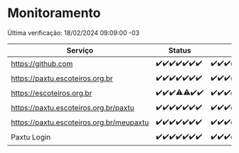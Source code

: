 # Monitoramento

Última verificação: 18/02/2024 09:09:00 -03

|Serviço|Status|Últimas 24h|
|---|---|---|
|https://github.com|<span title="2024-02-11: OK=24">✔️</span><span title="2024-02-12: OK=24">✔️</span><span title="2024-02-13: OK=24">✔️</span><span title="2024-02-14: OK=24">✔️</span><span title="2024-02-15: OK=24">✔️</span><span title="2024-02-16: OK=24">✔️</span><span title="2024-02-17: OK=12">✔️</span>|<span title="17/02/2024 09:09:00 -03 : 200">✔️</span><span title="17/02/2024 10:04:00 -03 : 200">✔️</span><span title="17/02/2024 11:04:00 -03 : 200">✔️</span><span title="17/02/2024 12:06:00 -03 : 200">✔️</span><span title="17/02/2024 13:07:00 -03 : 200">✔️</span><span title="17/02/2024 14:02:00 -03 : 200">✔️</span><span title="17/02/2024 15:07:00 -03 : 200">✔️</span><span title="17/02/2024 16:02:00 -03 : 200">✔️</span><span title="17/02/2024 17:05:00 -03 : 200">✔️</span><span title="17/02/2024 18:03:00 -03 : 200">✔️</span><span title="17/02/2024 19:03:00 -03 : 200">✔️</span><span title="17/02/2024 20:03:00 -03 : 200">✔️</span><span title="17/02/2024 21:32:00 -03 : 200">✔️</span><span title="17/02/2024 22:42:00 -03 : 200">✔️</span><span title="17/02/2024 23:15:00 -03 : 200">✔️</span><span title="18/02/2024 00:06:00 -03 : 200">✔️</span><span title="18/02/2024 01:07:00 -03 : 200">✔️</span><span title="18/02/2024 02:04:00 -03 : 200">✔️</span><span title="18/02/2024 03:08:00 -03 : 200">✔️</span><span title="18/02/2024 04:06:00 -03 : 200">✔️</span><span title="18/02/2024 05:08:00 -03 : 200">✔️</span><span title="18/02/2024 06:05:00 -03 : 200">✔️</span><span title="18/02/2024 07:04:00 -03 : 200">✔️</span><span title="18/02/2024 08:03:00 -03 : 200">✔️</span><span title="18/02/2024 09:09:00 -03 : 200">✔️</span>|
|https://paxtu.escoteiros.org.br|<span title="2024-02-11: OK=24">✔️</span><span title="2024-02-12: OK=24">✔️</span><span title="2024-02-13: OK=24">✔️</span><span title="2024-02-14: OK=24">✔️</span><span title="2024-02-15: OK=24">✔️</span><span title="2024-02-16: OK=24">✔️</span><span title="2024-02-17: OK=12">✔️</span>|<span title="17/02/2024 09:09:00 -03 : 200">✔️</span><span title="17/02/2024 10:04:00 -03 : 200">✔️</span><span title="17/02/2024 11:04:00 -03 : 200">✔️</span><span title="17/02/2024 12:06:00 -03 : 200">✔️</span><span title="17/02/2024 13:07:00 -03 : 200">✔️</span><span title="17/02/2024 14:02:00 -03 : 200">✔️</span><span title="17/02/2024 15:07:00 -03 : 200">✔️</span><span title="17/02/2024 16:02:00 -03 : 200">✔️</span><span title="17/02/2024 17:05:00 -03 : 0">❌</span><span title="17/02/2024 18:03:00 -03 : 200">✔️</span><span title="17/02/2024 19:03:00 -03 : 200">✔️</span><span title="17/02/2024 20:03:00 -03 : 200">✔️</span><span title="17/02/2024 21:32:00 -03 : 200">✔️</span><span title="17/02/2024 22:42:00 -03 : 200">✔️</span><span title="17/02/2024 23:15:00 -03 : 200">✔️</span><span title="18/02/2024 00:06:00 -03 : 200">✔️</span><span title="18/02/2024 01:07:00 -03 : 200">✔️</span><span title="18/02/2024 02:04:00 -03 : 200">✔️</span><span title="18/02/2024 03:08:00 -03 : 200">✔️</span><span title="18/02/2024 04:06:00 -03 : 200">✔️</span><span title="18/02/2024 05:08:00 -03 : 200">✔️</span><span title="18/02/2024 06:05:00 -03 : 200">✔️</span><span title="18/02/2024 07:04:00 -03 : 200">✔️</span><span title="18/02/2024 08:03:00 -03 : 200">✔️</span><span title="18/02/2024 09:09:00 -03 : 200">✔️</span>|
|https://escoteiros.org.br|<span title="2024-02-11: OK=24">✔️</span><span title="2024-02-12: OK=24">✔️</span><span title="2024-02-13: OK=24">✔️</span><span title="2024-02-14: OK=22, Falhas=2">⚠️</span><span title="2024-02-15: OK=22, Falhas=2">⚠️</span><span title="2024-02-16: OK=24">✔️</span><span title="2024-02-17: OK=12">✔️</span>|<span title="17/02/2024 09:09:00 -03 : 200">✔️</span><span title="17/02/2024 10:04:00 -03 : 200">✔️</span><span title="17/02/2024 11:04:00 -03 : 200">✔️</span><span title="17/02/2024 12:06:00 -03 : 200">✔️</span><span title="17/02/2024 13:07:00 -03 : 200">✔️</span><span title="17/02/2024 14:02:00 -03 : 200">✔️</span><span title="17/02/2024 15:07:00 -03 : 200">✔️</span><span title="17/02/2024 16:02:00 -03 : 200">✔️</span><span title="17/02/2024 17:05:00 -03 : 200">✔️</span><span title="17/02/2024 18:03:00 -03 : 200">✔️</span><span title="17/02/2024 19:03:00 -03 : 200">✔️</span><span title="17/02/2024 20:03:00 -03 : 200">✔️</span><span title="17/02/2024 21:32:00 -03 : 200">✔️</span><span title="17/02/2024 22:42:00 -03 : 200">✔️</span><span title="17/02/2024 23:15:00 -03 : 200">✔️</span><span title="18/02/2024 00:06:00 -03 : 200">✔️</span><span title="18/02/2024 01:07:00 -03 : 200">✔️</span><span title="18/02/2024 02:04:00 -03 : 200">✔️</span><span title="18/02/2024 03:08:00 -03 : 200">✔️</span><span title="18/02/2024 04:06:00 -03 : 200">✔️</span><span title="18/02/2024 05:08:00 -03 : 200">✔️</span><span title="18/02/2024 06:05:00 -03 : 200">✔️</span><span title="18/02/2024 07:04:00 -03 : 200">✔️</span><span title="18/02/2024 08:03:00 -03 : 200">✔️</span><span title="18/02/2024 09:09:00 -03 : 200">✔️</span>|
|https://paxtu.escoteiros.org.br/paxtu|<span title="2024-02-11: OK=24">✔️</span><span title="2024-02-12: OK=24">✔️</span><span title="2024-02-13: OK=24">✔️</span><span title="2024-02-14: OK=24">✔️</span><span title="2024-02-15: OK=24">✔️</span><span title="2024-02-16: OK=24">✔️</span><span title="2024-02-17: OK=12">✔️</span>|<span title="17/02/2024 09:09:00 -03 : 200">✔️</span><span title="17/02/2024 10:04:00 -03 : 200">✔️</span><span title="17/02/2024 11:04:00 -03 : 200">✔️</span><span title="17/02/2024 12:06:00 -03 : 200">✔️</span><span title="17/02/2024 13:07:00 -03 : 200">✔️</span><span title="17/02/2024 14:02:00 -03 : 200">✔️</span><span title="17/02/2024 15:07:00 -03 : 200">✔️</span><span title="17/02/2024 16:02:00 -03 : 0">❌</span><span title="17/02/2024 17:05:00 -03 : 200">✔️</span><span title="17/02/2024 18:03:00 -03 : 0">❌</span><span title="17/02/2024 19:03:00 -03 : 200">✔️</span><span title="17/02/2024 20:03:00 -03 : 200">✔️</span><span title="17/02/2024 21:32:00 -03 : 200">✔️</span><span title="17/02/2024 22:42:00 -03 : 200">✔️</span><span title="17/02/2024 23:15:00 -03 : 200">✔️</span><span title="18/02/2024 00:06:00 -03 : 200">✔️</span><span title="18/02/2024 01:07:00 -03 : 200">✔️</span><span title="18/02/2024 02:04:00 -03 : 200">✔️</span><span title="18/02/2024 03:08:00 -03 : 200">✔️</span><span title="18/02/2024 04:06:00 -03 : 200">✔️</span><span title="18/02/2024 05:08:00 -03 : 200">✔️</span><span title="18/02/2024 06:05:00 -03 : 200">✔️</span><span title="18/02/2024 07:04:00 -03 : 200">✔️</span><span title="18/02/2024 08:03:00 -03 : 200">✔️</span><span title="18/02/2024 09:09:00 -03 : 200">✔️</span>|
|https://paxtu.escoteiros.org.br/meupaxtu|<span title="2024-02-11: OK=24">✔️</span><span title="2024-02-12: OK=24">✔️</span><span title="2024-02-13: OK=24">✔️</span><span title="2024-02-14: OK=24">✔️</span><span title="2024-02-15: OK=24">✔️</span><span title="2024-02-16: OK=24">✔️</span><span title="2024-02-17: OK=12">✔️</span>|<span title="17/02/2024 09:09:00 -03 : 200">✔️</span><span title="17/02/2024 10:04:00 -03 : 200">✔️</span><span title="17/02/2024 11:04:00 -03 : 200">✔️</span><span title="17/02/2024 12:06:00 -03 : 200">✔️</span><span title="17/02/2024 13:07:00 -03 : 200">✔️</span><span title="17/02/2024 14:02:00 -03 : 200">✔️</span><span title="17/02/2024 15:07:00 -03 : 200">✔️</span><span title="17/02/2024 16:02:00 -03 : 200">✔️</span><span title="17/02/2024 17:05:00 -03 : 200">✔️</span><span title="17/02/2024 18:03:00 -03 : 200">✔️</span><span title="17/02/2024 19:03:00 -03 : 200">✔️</span><span title="17/02/2024 20:03:00 -03 : 200">✔️</span><span title="17/02/2024 21:32:00 -03 : 200">✔️</span><span title="17/02/2024 22:42:00 -03 : 200">✔️</span><span title="17/02/2024 23:15:00 -03 : 200">✔️</span><span title="18/02/2024 00:06:00 -03 : 200">✔️</span><span title="18/02/2024 01:07:00 -03 : 200">✔️</span><span title="18/02/2024 02:04:00 -03 : 200">✔️</span><span title="18/02/2024 03:08:00 -03 : 200">✔️</span><span title="18/02/2024 04:06:00 -03 : 200">✔️</span><span title="18/02/2024 05:08:00 -03 : 200">✔️</span><span title="18/02/2024 06:05:00 -03 : 200">✔️</span><span title="18/02/2024 07:04:00 -03 : 200">✔️</span><span title="18/02/2024 08:03:00 -03 : 200">✔️</span><span title="18/02/2024 09:09:00 -03 : 200">✔️</span>|
|Paxtu Login|<span title="2024-02-11: OK=24">✔️</span><span title="2024-02-12: OK=24">✔️</span><span title="2024-02-13: OK=24">✔️</span><span title="2024-02-14: OK=24">✔️</span><span title="2024-02-15: OK=24">✔️</span><span title="2024-02-16: OK=24">✔️</span><span title="2024-02-17: OK=12">✔️</span>|<span title="17/02/2024 09:09:00 -03 : 200">✔️</span><span title="17/02/2024 10:04:00 -03 : 200">✔️</span><span title="17/02/2024 11:04:00 -03 : 200">✔️</span><span title="17/02/2024 12:06:00 -03 : 200">✔️</span><span title="17/02/2024 13:07:00 -03 : 200">✔️</span><span title="17/02/2024 14:02:00 -03 : 200">✔️</span><span title="17/02/2024 15:07:00 -03 : 200">✔️</span><span title="17/02/2024 16:02:00 -03 : 200">✔️</span><span title="17/02/2024 17:05:00 -03 : 200">✔️</span><span title="17/02/2024 18:03:00 -03 : 200">✔️</span><span title="17/02/2024 19:03:00 -03 : 200">✔️</span><span title="17/02/2024 20:03:00 -03 : 200">✔️</span><span title="17/02/2024 21:32:00 -03 : 200">✔️</span><span title="17/02/2024 22:42:00 -03 : 200">✔️</span><span title="17/02/2024 23:15:00 -03 : 200">✔️</span><span title="18/02/2024 00:06:00 -03 : 200">✔️</span><span title="18/02/2024 01:07:00 -03 : 200">✔️</span><span title="18/02/2024 02:04:00 -03 : 200">✔️</span><span title="18/02/2024 03:08:00 -03 : 200">✔️</span><span title="18/02/2024 04:06:00 -03 : 200">✔️</span><span title="18/02/2024 05:08:00 -03 : 200">✔️</span><span title="18/02/2024 06:06:00 -03 : 200">✔️</span><span title="18/02/2024 07:04:00 -03 : 200">✔️</span><span title="18/02/2024 08:03:00 -03 : 200">✔️</span><span title="18/02/2024 09:09:00 -03 : 200">✔️</span>|
